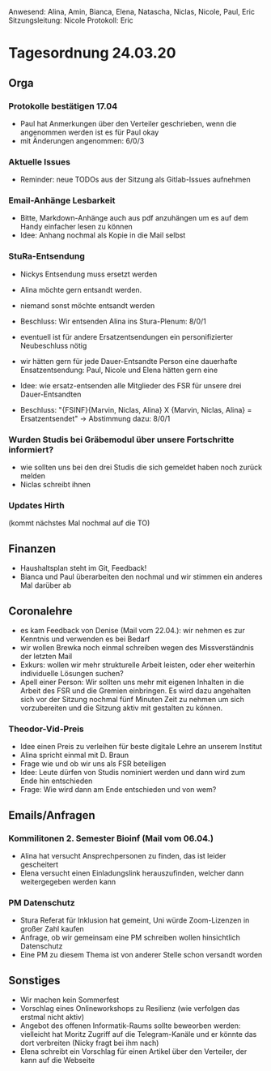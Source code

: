 ---
---

Anwesend: Alina, Amin, Bianca, Elena, Natascha, Niclas, Nicole, Paul, Eric
Sitzungsleitung: Nicole
Protokoll: Eric

# Tagesordnung 24.03.20

## Orga

###  Protokolle bestätigen 17.04

* Paul hat Anmerkungen über den Verteiler geschrieben, wenn die angenommen werden ist es für Paul okay
* mit Änderungen angenommen: 6/0/3

###  Aktuelle Issues

* Reminder: neue TODOs aus der Sitzung als Gitlab-Issues aufnehmen

###  Email-Anhänge Lesbarkeit

* Bitte, Markdown-Anhänge auch aus pdf anzuhängen um es auf dem Handy einfacher lesen zu können
* Idee: Anhang nochmal als Kopie in die Mail selbst

###  StuRa-Entsendung
* Nickys Entsendung muss ersetzt werden
* Alina möchte gern entsandt werden.
* niemand sonst möchte entsandt werden
* Beschluss: Wir entsenden Alina ins Stura-Plenum: 8/0/1

* eventuell ist für andere Ersatzentsendungen ein personifizierter Neubeschluss nötig
* wir hätten gern für jede Dauer-Entsandte Person eine dauerhafte Ensatzentsendung: Paul, Nicole und Elena hätten gern eine
* Idee: wie ersatz-entsenden alle Mitglieder des FSR für unsere drei Dauer-Entsandten
* Beschluss: "{FSINF}\{Marvin, Niclas, Alina} X {Marvin, Niclas, Alina} = Ersatzentsendet" -> Abstimmung dazu: 8/0/1

###  Wurden Studis bei Gräbemodul über unsere Fortschritte informiert?

* wie sollten uns bei den drei Studis die sich gemeldet haben noch zurück melden
* Niclas schreibt ihnen

###  Updates Hirth

(kommt nächstes Mal nochmal auf die TO)

## Finanzen

* Haushaltsplan steht im Git, Feedback!
* Bianca und Paul überarbeiten den nochmal und wir stimmen ein anderes Mal darüber ab

## Coronalehre

* es kam Feedback von Denise (Mail vom 22.04.): wir nehmen es zur Kenntnis und verwenden es bei Bedarf
* wir wollen Brewka noch einmal schreiben wegen des Missverständnis der letzten Mail
* Exkurs: wollen wir mehr strukturelle Arbeit leisten, oder eher weiterhin individuelle Lösungen suchen?
* Apell einer Person: Wir sollten uns mehr mit eigenen Inhalten in die Arbeit des FSR und die Gremien einbringen. Es wird dazu angehalten sich vor der Sitzung nochmal fünf Minuten Zeit zu nehmen um sich vorzubereiten und die Sitzung aktiv mit gestalten zu können.

### Theodor-Vid-Preis

* Idee einen Preis zu verleihen für beste digitale Lehre an unserem Institut
* Alina spricht einmal mit D. Braun
* Frage wie und ob wir uns als FSR beteiligen
* Idee: Leute dürfen von Studis nominiert werden und dann wird zum Ende hin entschieden
* Frage: Wie wird dann am Ende entschieden und von wem?

## Emails/Anfragen

### Kommilitonen 2. Semester Bioinf (Mail vom 06.04.)

* Alina hat versucht Ansprechpersonen zu finden, das ist leider gescheitert
* Elena versucht einen Einladungslink herauszufinden, welcher dann weitergegeben werden kann

### PM Datenschutz

* Stura Referat für Inklusion hat gemeint, Uni würde Zoom-Lizenzen in großer Zahl kaufen
* Anfrage, ob wir gemeinsam eine PM schreiben wollen hinsichtlich Datenschutz
* Eine PM zu diesem Thema ist von anderer Stelle schon versandt worden

## Sonstiges

* Wir machen kein Sommerfest
* Vorschlag eines Onlineworkshops zu Resilienz (wie verfolgen das erstmal nicht aktiv)
* Angebot des offenen Informatik-Raums sollte beweorben werden: vielleicht hat Moritz Zugriff auf die Telegram-Kanäle und er könnte das dort verbreiten (Nicky fragt bei ihm nach)
* Elena schreibt ein Vorschlag für einen Artikel über den Verteiler, der kann auf die Webseite
